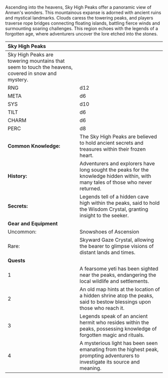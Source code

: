Ascending into the heavens, Sky High Peaks offer a panoramic view of Annwn's wonders. This mountainous expanse is adorned with ancient ruins and mystical landmarks. Clouds caress the towering peaks, and players traverse rope bridges connecting floating islands, battling fierce winds and surmounting soaring challenges. This region echoes with the legends of a forgotten age, where adventurers uncover the lore etched into the stones.

|Sky High Peaks| |
|:----|:----|
|Sky High Peaks are towering mountains that seem to touch the heavens, covered in snow and mystery.| |
|RNG|d12|
|META|d6|
|SYS|d10|
|TILT|d6|
|CHARM|d6|
|PERC|d8|
|**Common Knowledge:**|The Sky High Peaks are believed to hold ancient secrets and treasures within their frozen heart.| |
|**History:**|Adventurers and explorers have long sought the peaks for the knowledge hidden within, with many tales of those who never returned.| |
|**Secrets:**|Legends tell of a hidden cave high within the peaks, said to hold the Wisdom Crystal, granting insight to the seeker.| |
|**Gear and Equipment**| |
|Uncommon:|Snowshoes of Ascension|
|Rare:|Skyward Gaze Crystal, allowing the bearer to glimpse visions of distant lands and times.|
|**Quests**| |
|1|A fearsome yeti has been sighted near the peaks, endangering the local wildlife and settlements.| |
|2|An old map hints at the location of a hidden shrine atop the peaks, said to bestow blessings upon those who reach it.| |
|3|Legends speak of an ancient hermit who resides within the peaks, possessing knowledge of forgotten magic and rituals.| |
|4|A mysterious light has been seen emanating from the highest peak, prompting adventurers to investigate its source and meaning.| |